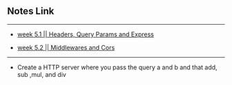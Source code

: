 ## Notes Link

---

- [week 5.1 || Headers, Query Params and Express](https://petal-estimate-4e9.notion.site/HTTP-Deep-dive-d59b6336fa5a46daa56c21063578d400?pvs=74)

- [week 5.2 || Middlewares and Cors](https://petal-estimate-4e9.notion.site/HTTP-Deep-dive-d59b6336fa5a46daa56c21063578d400?pvs=74)

---

- Create a HTTP server where you pass the query a and b and that add, sub ,mul, and div
